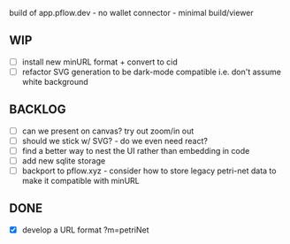 build of app.pflow.dev - no wallet connector - minimal build/viewer

WIP
---
- [ ] install new minURL format + convert to cid
- [ ] refactor SVG generation to be dark-mode compatible i.e. don't assume white background

BACKLOG
-------
- [ ] can we present on canvas? try out zoom/in out
- [ ] should we stick w/ SVG? - do we even need react?
- [ ] find a better way to nest the UI rather than embedding in code
- [ ] add new sqlite storage
- [ ] backport to pflow.xyz - consider how to store legacy petri-net data to make it compatible with minURL
 
DONE
----
- [x] develop a URL format ?m=petriNet
